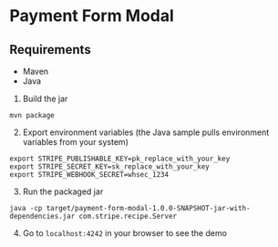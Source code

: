 # Payment Form Modal

## Requirements

- Maven
- Java

1. Build the jar

```
mvn package
```

2. Export environment variables
   (the Java sample pulls environment variables from your system)

```
export STRIPE_PUBLISHABLE_KEY=pk_replace_with_your_key
export STRIPE_SECRET_KEY=sk_replace_with_your_key
export STRIPE_WEBHOOK_SECRET=whsec_1234
```

3. Run the packaged jar

```
java -cp target/payment-form-modal-1.0.0-SNAPSHOT-jar-with-dependencies.jar com.stripe.recipe.Server
```

4. Go to `localhost:4242` in your browser to see the demo
